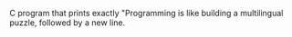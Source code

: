 C program that prints exactly "Programming is like building a multilingual puzzle, followed by a new line.
